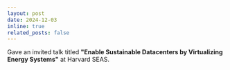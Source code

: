 ```yaml
---
layout: post
date: 2024-12-03
inline: true
related_posts: false
---
```


Gave an invited talk titled **"Enable Sustainable Datacenters by Virtualizing Energy Systems"** at Harvard SEAS.
